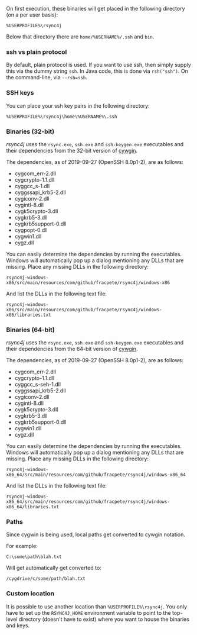 On first execution, these binaries will get placed in the following directory
(on a per user basis):
```
%USERPROFILE%\rsync4j
```

Below that directory there are `home/%USERNAME%/.ssh` and `bin`.

### ssh vs plain protocol
By default, plain protocol is used. If you want to use ssh, then
simply supply this via the dummy string `ssh`. In Java code, this is done via 
`rsh("ssh")`. On the command-line, via `--rsh=ssh`.

### SSH keys
You can place your ssh key pairs in the following directory:

```
%USERPROFILE%\rsync4j\home\%USERNAME%\.ssh
```

### Binaries (32-bit)
*rsync4j* uses the `rsync.exe`, `ssh.exe` and `ssh-keygen.exe` executables and 
their dependencies from the 32-bit version of [cywgin](https://cygwin.com/).

The dependencies, as of 2019-09-27 (OpenSSH 8.0p1-2), are as follows:

* cygcom_err-2.dll
* cygcrypto-1.1.dll
* cyggcc_s-1.dll
* cyggssapi_krb5-2.dll
* cygiconv-2.dll
* cygintl-8.dll
* cygk5crypto-3.dll
* cygkrb5-3.dll
* cygkrb5support-0.dll
* cygpopt-0.dll
* cygwin1.dll
* cygz.dll

You can easily determine the dependencies by running the executables. Windows
will automatically pop up a dialog mentioning any DLLs that are missing. Place
any missing DLLs in the following directory:

```
rsync4j-windows-x86/src/main/resources/com/github/fracpete/rsync4j/windows-x86
```

And list the DLLs in the following text file:

```
rsync4j-windows-x86/src/main/resources/com/github/fracpete/rsync4j/windows-x86/libraries.txt
```


### Binaries (64-bit)
*rsync4j* uses the `rsync.exe`, `ssh.exe` and `ssh-keygen.exe` executables and 
their dependencies from the 64-bit version of [cywgin](https://cygwin.com/).

The dependencies, as of 2019-09-27 (OpenSSH 8.0p1-2), are as follows:

* cygcom_err-2.dll
* cygcrypto-1.1.dll
* cyggcc_s-seh-1.dll
* cyggssapi_krb5-2.dll
* cygiconv-2.dll
* cygintl-8.dll
* cygk5crypto-3.dll
* cygkrb5-3.dll
* cygkrb5support-0.dll
* cygwin1.dll
* cygz.dll

You can easily determine the dependencies by running the executables. Windows
will automatically pop up a dialog mentioning any DLLs that are missing. Place
any missing DLLs in the following directory:

```
rsync4j-windows-x86_64/src/main/resources/com/github/fracpete/rsync4j/windows-x86_64
```

And list the DLLs in the following text file:

```
rsync4j-windows-x86_64/src/main/resources/com/github/fracpete/rsync4j/windows-x86_64/libraries.txt
```

### Paths
Since cygwin is being used, local paths get converted to cywgin notation.

For example:
```
C:\some\path\blah.txt
```
Will get automatically get converted to:
```
/cygdrive/c/some/path/blah.txt
```

### Custom location

It is possible to use another location than `%USERPROFILE%\rsync4j`. You only
have to set up the `RSYNC4J_HOME` environment variable to point to the top-level
directory (doesn't have to exist) where you want to house the binaries and keys. 
